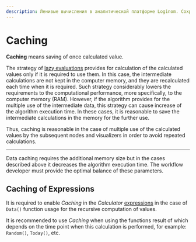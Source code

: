 ```yaml
---
description: Ленивые вычисления в аналитической платформе Loginom. Сохранение однажды вычисленного значения. Кэширование выражений. 
---
```

# Caching

**Caching** means saving of once calculated value.

The strategy of [lazy evaluations](https://wiki.loginom.ru/articles/lazy-evaluation.html) provides for calculation of the calculated values only if it is required to use them. In this case, the intermediate calculations are not kept in the computer memory, and they are recalculated each time when it is required. Such strategy considerably lowers the requirements to the computational performance, more specifically, to the computer memory (RAM). However, if the algorithm provides for the multiple use of the intermediate data, this strategy can cause increase of the algorithm execution time. In these cases, it is reasonable to save the intermediate calculations in the memory for the further use.

Thus, caching is reasonable in the case of multiple use of the calculated values by the subsequent nodes and visualizers in order to avoid repeated calculations.

---

Data caching requires the additional memory size but in the cases described above it decreases the algorithm execution time. The workflow developer must provide the optimal balance of these parameters.

## Caching of Expressions

It is required to enable *Caching* in the *Calculator* [expressions](./../processors/transformation/calc/expression.md) in the case of `Data()` function usage for the recursive computation of values.

It is recommended to use *Caching* when using the functions result of which depends on the time point when this calculation is performed, for example: `Random()`, `Today()`, etc.
